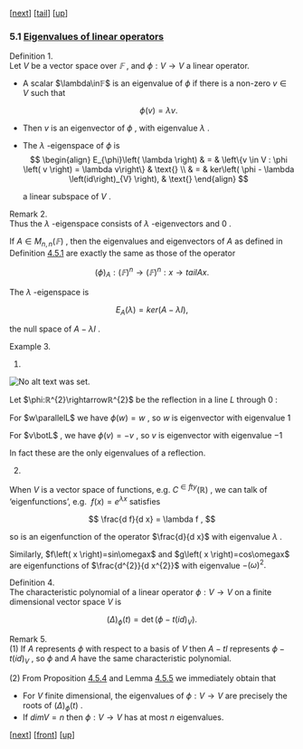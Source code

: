 [[next](MA10210se22.html)] [[tail](#tailMA10210se21.html)] [[up](MA10210ch5.html#MA10210se21.html)]

### 5.1 [Eigenvalues of linear operators](MA10210.html#QQ2-28-41)

Definition 1.  
Let $V$ be a vector space over $𝔽$ , and $\phi:V\rightarrow V$ a linear operator.

*   A scalar $\lambda\in𝔽$ is an eigenvalue of $\phi$ if there is a non-zero $v\in V$ such that
    
    $$
    \phi \left( v \right) = \lambda v .
    $$
    
*   Then $v$ is an eigenvector of $\phi$ , with eigenvalue $\lambda$ .
*   The $\lambda$ -eigenspace of $\phi$ is 
    $$
    \begin{align}
    E_{\phi}\left( \lambda \right) & = & \left\{v \in V : \phi \left( v \right) = \lambda v\right\} & \text{} \\ & = & ker\left( \phi - \lambda \left(id\right)_{V} \right), & \text{}
    \end{align}
    $$
    
    a linear subspace of $V$ .
    

Remark 2.  
Thus the $\lambda$ -eigenspace consists of $\lambda$ -eigenvectors and $0$ .

If $A\in M_{n , n}\left( 𝔽 \right)$ , then the eigenvalues and eigenvectors of $A$ as defined in Definition [4.5.1](MA10210se20.html#x26-39001r1) are exactly the same as those of the operator

$$
\left(\phi\right)_{A} : \left(𝔽\right)^{n} \rightarrow \left(𝔽\right)^{n} : x \rightarrow tail A x .
$$

The $\lambda$ -eigenspace is

$$
E_{A} \left( \lambda \right) = ker \left( A - \lambda I \right) ,
$$

the null space of $A-\lambda I$ .

Example 3.  

1.

![No alt text was set.](diagrams/fig5.svg)

Let $\phi:ℝ^{2}\rightarrowℝ^{2}$ be the reflection in a line $L$ through $0$ :

For $w\parallelL$ we have $\phi\left( w \right)=w$ , so $w$ is eigenvector with eigenvalue $1$

For $v\botL$ , we have $\phi\left( v \right)=-v$ , so $v$ is eigenvector with eigenvalue $-1$

In fact these are the only eigenvalues of a reflection.

2.

When $V$ is a vector space of functions, e.g. $C^{\in fty}\left( ℝ \right)$ , we can talk of ‘eigenfunctions’, e.g.  $f\left( x \right)=e^{\lambda x}$ satisfies

$$
\frac{d f}{d x} = \lambda f ,
$$

so is an eigenfunction of the operator $\frac{d}{d x}$ with eigenvalue $\lambda$ .

Similarly, $f\left( x \right)=sin\omegax$ and $g\left( x \right)=cos\omegax$ are eigenfunctions of $\frac{d^{2}}{d x^{2}}$ with eigenvalue $-\left(\omega\right)^{2}.$

Definition 4.  
The characteristic polynomial of a linear operator $\phi:V\rightarrow V$ on a finite dimensional vector space $V$ is

$$
\left(\Delta\right)_{\phi} \left( t \right) =  \det  \left( \phi - t \left(id\right)_{V} \right) .
$$

Remark 5.  
(1) If $A$ represents $\phi$ with respect to a basis of $V$ then $A-tI$ represents $\phi-t\left(id\right)_{V}$ , so $\phi$ and $A$ have the same characteristic polynomial.

(2) From Proposition [4.5.4](MA10210se20.html#x26-39007r4) and Lemma [4.5.5](MA10210se20.html#x26-39009r5) we immediately obtain that

*   For $V$ finite dimensional, the eigenvalues of $\phi:V\rightarrow V$ are precisely the roots of $\left(\Delta\right)_{\phi}\left( t \right)$ .
*   If $dimV=n$ then $\phi:V\rightarrow V$ has at most $n$ eigenvalues.

[[next](MA10210se22.html)] [[front](MA10210se21.html)] [[up](MA10210ch5.html#MA10210se21.html)]